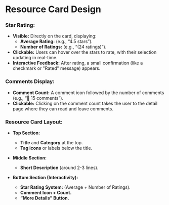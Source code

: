 # Resource Card Design

### Star Rating:

- **Visible:** Directly on the card, displaying:
  - **Average Rating:** (e.g., “4.5 stars”).
  - **Number of Ratings:** (e.g., “(24 ratings)”).
- **Clickable:** Users can hover over the stars to rate, with their selection updating in real-time.
- **Interactive Feedback:** After rating, a small confirmation (like a checkmark or "Rated" message) appears.

### Comments Display:

- **Comment Count:** A comment icon followed by the number of comments (e.g., “💬 15 comments”).
- **Clickable:** Clicking on the comment count takes the user to the detail page where they can read and leave comments.

### Resource Card Layout:

- **Top Section:**
  - **Title** and **Category** at the top.
  - **Tag icons** or labels below the title.

- **Middle Section:**
  - **Short Description** (around 2-3 lines).

- **Bottom Section (Interactivity):**
  - **Star Rating System:** (Average + Number of Ratings).
  - **Comment Icon + Count.**
  - **“More Details” Button.**
